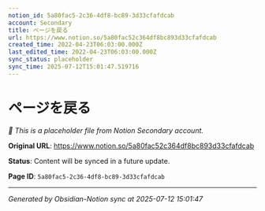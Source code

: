 ```yaml
---
notion_id: 5a80fac5-2c36-4df8-bc89-3d33cfafdcab
account: Secondary
title: ページを戻る
url: https://www.notion.so/5a80fac52c364df8bc893d33cfafdcab
created_time: 2022-04-23T06:03:00.000Z
last_edited_time: 2022-04-23T06:03:00.000Z
sync_status: placeholder
sync_time: 2025-07-12T15:01:47.519716
---
```


# ページを戻る

*🔄 This is a placeholder file from Notion Secondary account.*

**Original URL**: https://www.notion.so/5a80fac52c364df8bc893d33cfafdcab

**Status**: Content will be synced in a future update.

**Page ID**: `5a80fac5-2c36-4df8-bc89-3d33cfafdcab`

---

*Generated by Obsidian-Notion sync at 2025-07-12 15:01:47*
